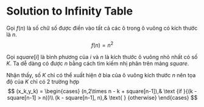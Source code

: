 # Solution to Infinity Table
Gọi $f(n)$ là số chữ số được điền vào tất cả các ô trong ô vuông có kích thước là $n$.
$$
    f(n) = n^2 
$$

Gọi $square[i]$ là bình phương của $i$ và $n$ là kích thước ô vuông nhỏ nhất có số $K$.
Ta dễ dàng có được $n$ bằng cách tìm kiếm nhị phân trên mảng $square$.

Nhận thấy, số $K$ chỉ có thể xuất hiện ở bìa của ô vuông kích thước $n$ nên tọa độ của $K$ chỉ có 2 trường hợp
$$
    (x_k,y_k) = \begin{cases} 
                (n,2\times n - k + square[n-1]),& \text {if }{(k - square[n-1]  > n)}\\ 
                (k - square[n-1], n),& \text{    } {otherwise} \end{cases}
$$
